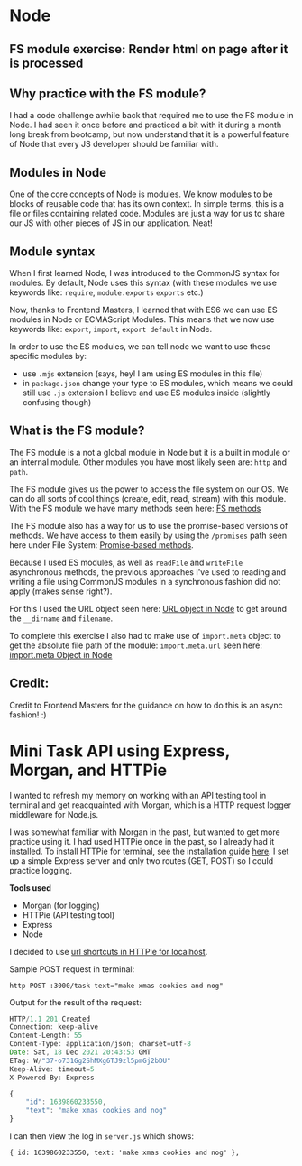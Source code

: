 # Node

## FS module exercise: Render html on page after it is processed

## Why practice with the FS module?

I had a code challenge awhile back that required me to use the FS module in Node. I had seen it once before and practiced a bit with it during a month long break from bootcamp, but now understand that it is a powerful feature of Node that every JS developer should be familiar with.

## Modules in Node

One of the core concepts of Node is modules. We know modules to be blocks of reusable code that has its own context. In simple terms, this is a file or files containing related code. Modules are just a way for us to share our JS with other pieces of JS in our application. Neat!

## Module syntax

When I first learned Node, I was introduced to the CommonJS syntax for modules. By default, Node uses this syntax (with these modules we use keywords like: `require`, `module.exports` `exports` etc.)

Now, thanks to Frontend Masters, I learned that with ES6 we can use ES modules in Node or ECMAScript Modules. This means that we now use keywords like: `export`, `import`, `export default` in Node.

In order to use the ES modules, we can tell node we want to use these specific modules by:

- use `.mjs` extension (says, hey! I am using ES modules in this file)
- in `package.json` change your type to ES modules, which means we could still use `.js` extension I believe and use ES modules inside (slightly confusing though)

## What is the FS module?

The FS module is a not a global module in Node but it is a built in module or an internal module. Other modules you have most likely seen are: `http` and `path`.

The FS module gives us the power to access the file system on our OS. We can do all sorts of cool things (create, edit, read, stream) with this module.
With the FS module we have many methods seen here: [FS methods](https://nodejs.org/api/fs.html)

The FS module also has a way for us to use the promise-based versions of methods. We have access to them easily by using the `/promises` path seen here under File System: [Promise-based methods](https://nodejs.org/api/fs.html#promise-example).

Because I used ES modules, as well as `readFile` and `writeFile` asynchronous methods, the previous approaches I've used to reading and writing a file using CommonJS modules in a synchronous fashion did not apply (makes sense right?).

For this I used the URL object seen here: [URL object in Node](https://nodejs.org/api/url.html#new-urlinput-base) to get around the `__dirname` and `filename`.

To complete this exercise I also had to make use of `import.meta` object to get the absolute file path of the module: `import.meta.url` seen here:
[import.meta Object in Node](https://nodejs.org/docs/latest-v15.x/api/esm.html#esm_import_meta)

## Credit:

Credit to Frontend Masters for the guidance on how to do this is an async fashion! :)

# Mini Task API using Express, Morgan, and HTTPie

I wanted to refresh my memory on working with an API testing tool in terminal and get reacquainted with Morgan, which is a HTTP request logger middleware for Node.js.

 I was somewhat familiar with Morgan in the past, but wanted to get more practice using it. I had used HTTPie once in the past, so I already had it installed. To install HTTPie for terminal, see the installation guide [here](https://httpie.io/cli).
 I set up a simple Express server and only two routes (GET, POST) so I could practice logging.

**Tools used**

- Morgan (for logging)
- HTTPie (API testing tool)
- Express
- Node

I decided to use [url shortcuts in HTTPie for localhost](https://httpie.io/docs/cli/url-shortcuts-for-localhost).

Sample POST request in terminal:

`http POST :3000/task text="make xmas cookies and nog"`

Output for the result of the request:

```js
HTTP/1.1 201 Created
Connection: keep-alive
Content-Length: 55
Content-Type: application/json; charset=utf-8
Date: Sat, 18 Dec 2021 20:43:53 GMT
ETag: W/"37-o731Gg2ShMXg6TJ9zl5pmGj2bDU"
Keep-Alive: timeout=5
X-Powered-By: Express

{
    "id": 1639860233550,
    "text": "make xmas cookies and nog"
}

```

I can then view the log in `server.js` which shows:

`{ id: 1639860233550, text: 'make xmas cookies and nog' },`
